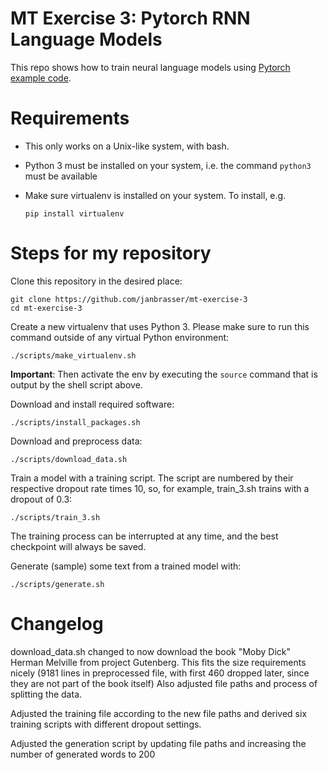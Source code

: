# MT Exercise 3: Pytorch RNN Language Models

This repo shows how to train neural language models using [Pytorch example code](https://github.com/pytorch/examples/tree/master/word_language_model).

# Requirements

- This only works on a Unix-like system, with bash.
- Python 3 must be installed on your system, i.e. the command `python3` must be available
- Make sure virtualenv is installed on your system. To install, e.g.

    `pip install virtualenv`

# Steps for my repository

Clone this repository in the desired place:

    git clone https://github.com/janbrasser/mt-exercise-3
    cd mt-exercise-3

Create a new virtualenv that uses Python 3. Please make sure to run this command outside of any virtual Python environment:

    ./scripts/make_virtualenv.sh

**Important**: Then activate the env by executing the `source` command that is output by the shell script above.

Download and install required software:

    ./scripts/install_packages.sh

Download and preprocess data:

    ./scripts/download_data.sh

Train a model with a training script. The script are numbered by their respective dropout rate times 10, so, for example, train_3.sh trains with a dropout of 0.3:

    ./scripts/train_3.sh

The training process can be interrupted at any time, and the best checkpoint will always be saved.

Generate (sample) some text from a trained model with:

    ./scripts/generate.sh
	
# Changelog

download_data.sh changed to now download the book "Moby Dick" Herman Melville from project Gutenberg. 
This fits the size requirements nicely (9181 lines in preprocessed file, with first 460 dropped later, since they are not part of the book itself)
Also adjusted file paths and process of splitting the data.

Adjusted the training file according to the new file paths and derived six training scripts with different dropout settings.

Adjusted the generation script by updating file paths and increasing the number of generated words to 200

